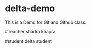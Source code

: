 # delta-demo
This is a Demo for Git and Github class.

#Teacher
shadra khapra

#student
delta student